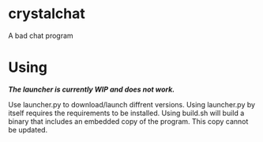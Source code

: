 # crystalchat
A bad chat program

# Using
***The launcher is currently WIP and does not work.***

Use launcher.py to download/launch diffrent versions. Using launcher.py by itself requires the requirements to be installed. Using build.sh will build a binary that includes an embedded copy of the program. This copy cannot be updated. 
